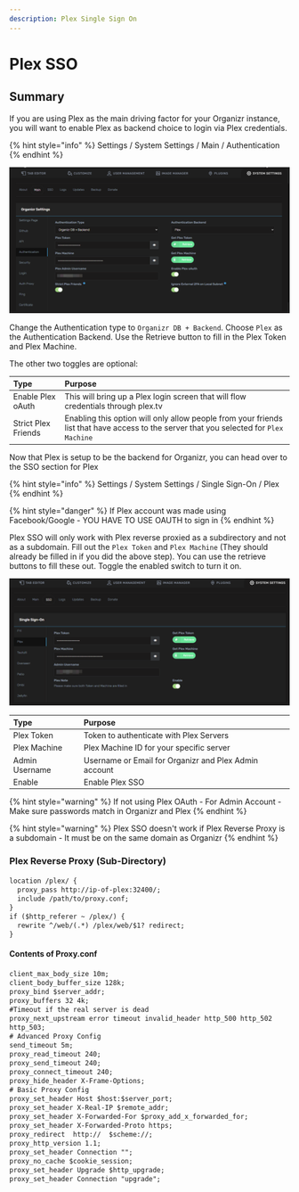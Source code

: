 ```yaml
---
description: Plex Single Sign On
---
```


# Plex SSO

## Summary

If you are using Plex as the main driving factor for your Organizr instance, you will want to enable Plex as backend choice to login via Plex credentials.

{% hint style="info" %}
Settings / System Settings / Main / Authentication
{% endhint %}

![](../../.gitbook/assets/image%20%2832%29.png)

 Change the Authentication type to `Organizr DB + Backend`. Choose `Plex` as the Authentication Backend. Use the Retrieve button to fill in the Plex Token and Plex Machine.

The other two toggles are optional:

| **Type** | **Purpose** |
| :--- | :--- |
| Enable Plex oAuth | This will bring up a Plex login screen that will flow credentials through plex.tv |
| Strict Plex Friends | Enabling this option will only allow people from your friends list that have access to the server that you selected for `Plex Machine` |

Now that Plex is setup to be the backend for Organizr, you can head over to the SSO section for Plex

{% hint style="info" %}
Settings / System Settings / Single Sign-On / Plex
{% endhint %}

{% hint style="danger" %}
If Plex account was made using Facebook/Google - YOU HAVE TO USE OAUTH to sign in
{% endhint %}

 Plex SSO will only work with Plex reverse proxied as a subdirectory and not as a subdomain. Fill out the `Plex Token` and `Plex Machine` \(They should already be filled in if you did the above step\). You can use the retrieve buttons to fill these out. Toggle the enabled switch to turn it on.

![](../../.gitbook/assets/image%20%2831%29.png)

| **Type** | **Purpose** |
| :--- | :--- |
| Plex Token | Token to authenticate with Plex Servers |
| Plex Machine | Plex Machine ID for your specific server |
| Admin Username | Username or Email for Organizr and Plex Admin account |
| Enable | Enable Plex SSO |

{% hint style="warning" %}
If not using Plex OAuth - For Admin Account - Make sure passwords match in Organizr and Plex
{% endhint %}

{% hint style="warning" %}
Plex SSO doesn't work if Plex Reverse Proxy is a subdomain - It must be on the same domain as Organizr
{% endhint %}

### Plex Reverse Proxy \(Sub-Directory\)

```text
location /plex/ {
  proxy_pass http://ip-of-plex:32400/;
  include /path/to/proxy.conf;
}
if ($http_referer ~ /plex/) {
  rewrite ^/web/(.*) /plex/web/$1? redirect;
}
```

#### Contents of Proxy.conf

```text
client_max_body_size 10m;
client_body_buffer_size 128k;
proxy_bind $server_addr;
proxy_buffers 32 4k;
#Timeout if the real server is dead
proxy_next_upstream error timeout invalid_header http_500 http_502 http_503;
# Advanced Proxy Config
send_timeout 5m;
proxy_read_timeout 240;
proxy_send_timeout 240;
proxy_connect_timeout 240;
proxy_hide_header X-Frame-Options;
# Basic Proxy Config
proxy_set_header Host $host:$server_port;
proxy_set_header X-Real-IP $remote_addr;
proxy_set_header X-Forwarded-For $proxy_add_x_forwarded_for;
proxy_set_header X-Forwarded-Proto https;
proxy_redirect  http://  $scheme://;
proxy_http_version 1.1;
proxy_set_header Connection "";
proxy_no_cache $cookie_session;
proxy_set_header Upgrade $http_upgrade;
proxy_set_header Connection "upgrade";
```

